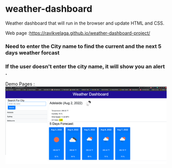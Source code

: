 # weather-dashboard
Weather dashboard that will run in the browser and update HTML and CSS.

Web page :https://ravikvelaga.github.io/weather-dashboard-project/

### Need to enter the City name to find the current and the next 5 days weather forcast
### If the user doesn't enter the city name, it will show you an alert .

Demo Pages :
![alt text](https://github.com/ravikvelaga/weather-dashboard-project/blob/master/assets/images/screenshot-1.png)
